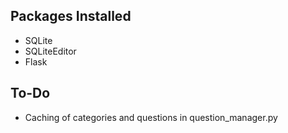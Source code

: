 ## Packages Installed
- SQLite
- SQLiteEditor
- Flask


## To-Do
- Caching of categories and questions in question_manager.py